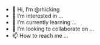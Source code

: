 - 👋 Hi, I’m @rhicking
- 👀 I’m interested in ...
- 🌱 I’m currently learning ...
- 💞️ I’m looking to collaborate on ...
- 📫 How to reach me ...

<!---
rhicking/rhicking is a ✨ special ✨ repository because its `README.md` (this file) appears on your GitHub profile.
You can click the Preview link to take a look at your changes.
--->
